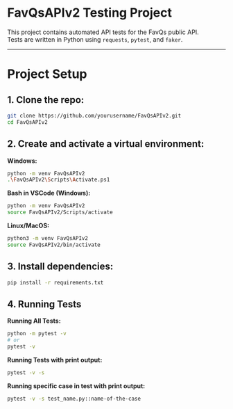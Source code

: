 # FavQsAPIv2 Testing Project

This project contains automated API tests for the FavQs public API.  
Tests are written in Python using `requests`, `pytest`, and `faker`.

---

# Project Setup

## 1. Clone the repo:

```bash
git clone https://github.com/yourusername/FavQsAPIv2.git
cd FavQsAPIv2
```

## 2. Create and activate a virtual environment:

**Windows:**
```bash
python -m venv FavQsAPIv2
.\FavQsAPIv2\Scripts\Activate.ps1
```

**Bash in VSCode (Windows):**
```bash
python -m venv FavQsAPIv2
source FavQsAPIv2/Scripts/activate
```

**Linux/MacOS:**
```bash
python3 -m venv FavQsAPIv2
source FavQsAPIv2/bin/activate
```

## 3. Install dependencies:

```bash
pip install -r requirements.txt
```

## 4. Running Tests

**Running All Tests:**
```bash
python -m pytest -v
# or
pytest -v
```

**Running Tests with print output:**
```bash
pytest -v -s
```

**Running specific case in test with print output:**
```bash
pytest -v -s test_name.py::name-of-the-case
```
